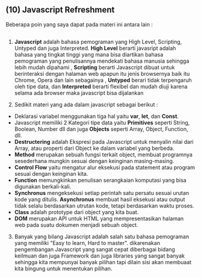 
## (10) Javascript Refreshment

Beberapa poin yang saya dapat pada materi ini antara lain : 

##

1. **Javascript** adalah bahasa pemograman yang High Level, Scripting, Untyped dan juga Interpreted.
**High Level** berarti javasript adalah bahasa yang tingkat tinggi yang mana bisa diartikan bahasa pemograman yang penulisannya mendekati bahasa manusia sehingga lebih mudah dipahami , **Scripting** berarti Javascript dibuat untuk berinteraksi dengan halaman web apapun itu jenis browsernya baik itu Chrome, Opera dan lain sebagainya , **Untyped** berari tidak terpengaruh oleh tipe data, dan **Interpreted** berarti flexibel dan mudah diuji karena selama ada browser maka javascript bisa dijalankan

2. Sedikit materi yang ada dalam javascript sebagai berikut :

- Deklarasi variabel menggunakan tiga hal yaitu **var**, **let**, dan **Const**.
- Javascript memiliki 2 Kategori tipe data yaitu **Primitives** seperti String, Boolean, Number dll dan juga **Objects** seperti Array, Object, Function, dll.
- **Destructering** adalah Ekspresi pada Javascript untuk menyalin nilai dari Array, atau properti dari Object ke dalam variabel yang berbeda.
- **Method** merupakan sebuah fungsi terkait object, membuat programnya sesederhana mungkin sesuai dengan keinginan masing-masing.
- **Control Flow** yaitu mengatur alur eksekusi pada statement atau program sesuai dengan keinginan kita.
- **Function** memungkinkan penulisan serangkaian komputasi yang bisa digunakan berkali-kali.
- **Synchronus** mengeksekusi setiap perintah satu persatu sesuai urutan kode yang ditulis. **Asynchronus** membuat hasil eksekusi atau output tidak selalu berdasarkan utrutan kode, tetapi berdasarkan waktu proses.
- **Class** adalah prototype dari object yang kita buat.
- **DOM** merupakan API untuk HTML yang mempresentasikan halaman web pada suatu dokumen menjadi sebuah object.

3. Banyak yang bilang Javascript adalah salah satu bahasa pemograman yang memiliki "Easy to learn, Hard to master". dikarenakan pengembangan Javascript yang sangat cepat diberbagai bidang keilmuan dan juga Framework dan juga libraries yang sangat banyak sehingga kita mempunyai banyak pilihan tapi dilain sisi akan membuaat kita bingung untuk menentukan pilihan.


##

